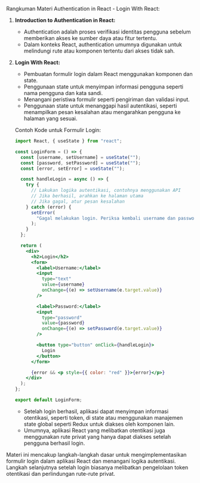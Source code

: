 Rangkuman Materi Authentication in React - Login With React:

1. **Introduction to Authentication in React:**

   - Authentication adalah proses verifikasi identitas pengguna sebelum memberikan akses ke sumber daya atau fitur tertentu.
   - Dalam konteks React, authentication umumnya digunakan untuk melindungi rute atau komponen tertentu dari akses tidak sah.

2. **Login With React:**

   - Pembuatan formulir login dalam React menggunakan komponen dan state.
   - Penggunaan state untuk menyimpan informasi pengguna seperti nama pengguna dan kata sandi.
   - Menangani peristiwa formulir seperti pengiriman dan validasi input.
   - Penggunaan state untuk menanggapi hasil autentikasi, seperti menampilkan pesan kesalahan atau mengarahkan pengguna ke halaman yang sesuai.

   Contoh Kode untuk Formulir Login:

   ```jsx
   import React, { useState } from "react";

   const LoginForm = () => {
     const [username, setUsername] = useState("");
     const [password, setPassword] = useState("");
     const [error, setError] = useState("");

     const handleLogin = async () => {
       try {
         // Lakukan logika autentikasi, contohnya menggunakan API
         // Jika berhasil, arahkan ke halaman utama
         // Jika gagal, atur pesan kesalahan
       } catch (error) {
         setError(
           "Gagal melakukan login. Periksa kembali username dan password Anda."
         );
       }
     };

     return (
       <div>
         <h2>Login</h2>
         <form>
           <label>Username:</label>
           <input
             type="text"
             value={username}
             onChange={(e) => setUsername(e.target.value)}
           />

           <label>Password:</label>
           <input
             type="password"
             value={password}
             onChange={(e) => setPassword(e.target.value)}
           />

           <button type="button" onClick={handleLogin}>
             Login
           </button>
         </form>

         {error && <p style={{ color: "red" }}>{error}</p>}
       </div>
     );
   };

   export default LoginForm;
   ```

   - Setelah login berhasil, aplikasi dapat menyimpan informasi otentikasi, seperti token, di state atau menggunakan manajemen state global seperti Redux untuk diakses oleh komponen lain.
   - Umumnya, aplikasi React yang melibatkan otentikasi juga menggunakan rute privat yang hanya dapat diakses setelah pengguna berhasil login.

Materi ini mencakup langkah-langkah dasar untuk mengimplementasikan formulir login dalam aplikasi React dan menangani logika autentikasi. Langkah selanjutnya setelah login biasanya melibatkan pengelolaan token otentikasi dan perlindungan rute-rute privat.
